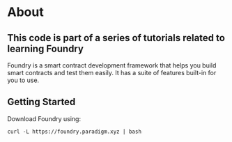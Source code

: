 # About

## This code is part of a series of tutorials related to learning Foundry

Foundry is a smart contract development framework that helps you build smart contracts and test them easily. It has a suite of features built-in for you to use.

## Getting Started

Download Foundry using:
```shell
curl -L https://foundry.paradigm.xyz | bash
```